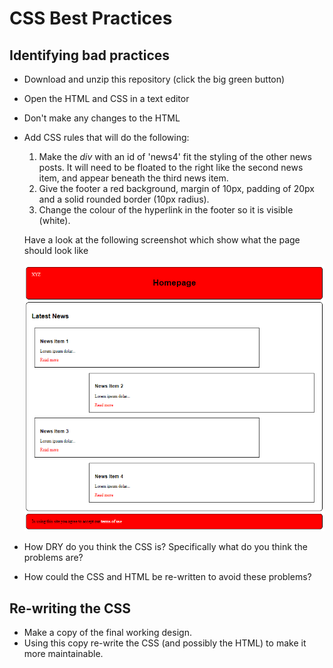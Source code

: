 # CSS Best Practices

## Identifying bad practices
* Download and unzip this repository (click the big green button)
* Open the HTML and CSS in a text editor
* Don't make any changes to the HTML
* Add CSS rules that will do the following:
    1. Make the *div* with an id of 'news4' fit the styling of the other news posts. It will need to be floated to the right like the second news item, and appear beneath the third news item.
    2. Give the footer a red background, margin of 10px, padding of 20px and a solid rounded border (10px radius).
    3. Change the colour of the hyperlink in the footer so it is visible (white).
    
    Have a look at the following screenshot which show what the page should look like
    
    ![News Page](news.png "Example")
* How DRY do you think the CSS is? Specifically what do you think the problems are? 
* How could the CSS and HTML be re-written to avoid these problems? 

## Re-writing the CSS
* Make a copy of the final working design.
* Using this copy re-write the CSS (and possibly the HTML) to make it more maintainable. 
